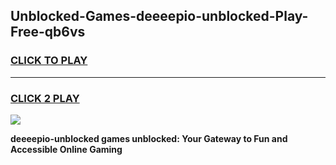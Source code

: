 
## Unblocked-Games-deeeepio-unblocked-Play-Free-qb6vs
<h3>
<a href="https://premium76.site?title=deeeepio-unblocked&ref=10A">CLICK TO PLAY</a></h3>
<hr>

<h3>
<a href="https://premium76.site?title=deeeepio-unblocked&ref=10A">CLICK 2 PLAY</a>
  
</h3>

<a href="https://premium76.site?title=deeeepio-unblocked&ref=10A"><img src="https://clearcache.store/games.png"></a>


**deeeepio-unblocked games unblocked: Your Gateway to Fun and Accessible Online Gaming**

